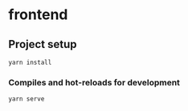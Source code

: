 # frontend

## Project setup
```
yarn install
```

### Compiles and hot-reloads for development
```
yarn serve
```
